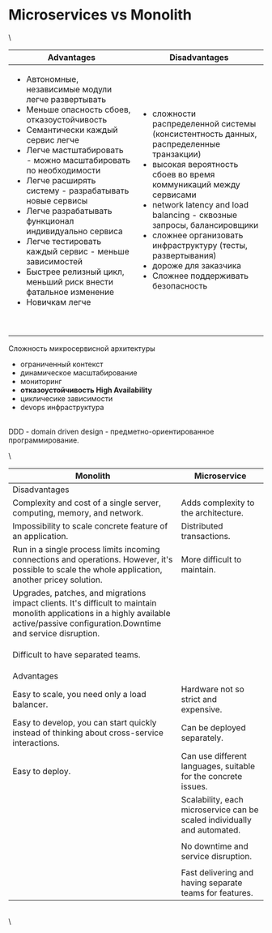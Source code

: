 # Microservices vs Monolith

\


| Advantages                                                                                                                                                                                                                                                                                                                                                                                                                                                                                                                              | Disadvantages                                                                                                                                                                                                                                                                                                                                                                                          |
| --------------------------------------------------------------------------------------------------------------------------------------------------------------------------------------------------------------------------------------------------------------------------------------------------------------------------------------------------------------------------------------------------------------------------------------------------------------------------------------------------------------------------------------- | ------------------------------------------------------------------------------------------------------------------------------------------------------------------------------------------------------------------------------------------------------------------------------------------------------------------------------------------------------------------------------------------------------ |
| <ul><li>Автономные, независимые модули легче развертывать</li><li>Меньше опасность сбоев, отказоустойчивость</li><li>Семантически каждый сервис легче</li><li>Легче мастштабировать - можно масштабировать по необходимости</li><li>Легче расширять систему - разрабатывать новые сервисы</li><li>Легче разрабатывать функционал индивидуально сервиса</li><li>Легче тестировать каждый сервис - меньше зависимостей</li><li>Быстрее релизный цикл, меньший риск внести фатальное изменение</li><li>Новичкам легче</li></ul><p><br></p> | <ul><li>сложности распределенной системы (консистентность данных, распределенные транзакции)</li><li>высокая вероятность сбоев во время коммуникаций между сервисами</li><li>network latency and load balancing - сквозные запросы, балансировщики</li><li>сложнее организовать инфраструктуру (тесты, развертывания)</li><li>дороже для заказчика</li><li>Сложнее поддерживать безопасность</li></ul> |

Сложность микросервисной архитектуры

* ограниченный контекст
* динамическое масштабирование
* мониторинг
* **отказоустойчивость High Availability**
* цикличесике зависимости
* devops инфраструктура

\
DDD - domain driven design - предметно-ориентированное программирование.



\


| Monolith                                                                                                                                                                               | Microservice                                                             |
| -------------------------------------------------------------------------------------------------------------------------------------------------------------------------------------- | ------------------------------------------------------------------------ |
| Disadvantages                                                                                                                                                                          |                                                                          |
| Complexity and cost of a single server, computing, memory, and network.                                                                                                                | Adds complexity to the architecture.                                     |
| Impossibility to scale concrete feature of an application.                                                                                                                             | Distributed transactions.                                                |
| Run in a single process limits incoming connections and operations. However, it's possible to scale the whole application, another pricey solution.                                    | More difficult to maintain.                                              |
| Upgrades, patches, and migrations impact clients. It's difficult to maintain monolith applications in a highly available active/passive configuration.Downtime and service disruption. | <p><br></p>                                                              |
| Difficult to have separated teams.                                                                                                                                                     | <p><br></p>                                                              |
| Advantages                                                                                                                                                                             |                                                                          |
| Easy to scale, you need only a load balancer.                                                                                                                                          | Hardware not so strict and expensive.                                    |
| Easy to develop, you can start quickly instead of thinking about cross-service interactions.                                                                                           | Can be deployed separately.                                              |
| Easy to deploy.                                                                                                                                                                        | Can use different languages, suitable for the concrete issues.           |
| <p><br></p>                                                                                                                                                                            | Scalability, each microservice can be scaled individually and automated. |
| <p><br></p>                                                                                                                                                                            | No downtime and service disruption.                                      |
| <p><br></p>                                                                                                                                                                            | Fast delivering and having separate teams for features.                  |

\
\
